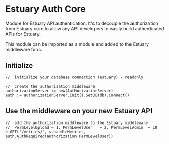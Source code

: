 # Estuary Auth Core

Module for Estuary API authentication. It's to decouple the authorization from Estuary core to allow any API developers to
easily build authenticated APIs for Estuary.

This module can be imported as a module and added to the Estuary middleware func. 

## Initialize
```
//  initialize your database connection (estuary) - readonly

//  create the authorization middleware
authorizationServer := new(AuthorizationServer)
auth := authorizationServer.Init().SetDB(db).Connect()
```

## Use the middleware on your new Estuary API
```
//  add the authorization middleware to the Estuary middleware
//  PermLevelUpload = 1, PermLevelUser   = 2, PermLevelAdmin  = 10
e.GET("/metrics/", s.handleMetrics, auth.AuthRequired(authorization.PermLevelUser))
```